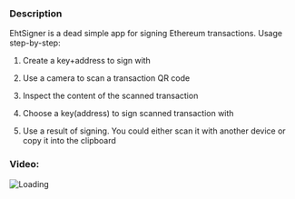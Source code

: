 ### Description

EhtSigner is a dead simple app for signing Ethereum transactions. Usage step-by-step:

1. Create a key+address to sign with

2. Use a camera to scan a transaction QR code

3. Inspect the content of the scanned transaction

4. Choose a key(address) to sign scanned transaction with

5. Use a result of signing. You could either scan it with another device or copy it into the clipboard

### Video:

![Loading](https://github.com/fckt/eth-signer-app/raw/master/docs/preview.gif)
